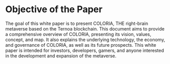 # Objective of the Paper

The goal of this white paper is to present COLORIA, THE right-brain metaverse based on the Ternoa blockchain. This document aims to provide a comprehensive overview of COLORIA, presenting its vision, values, concept, and map. It also explains the underlying technology, the economy, and governance of COLORIA, as well as its future prospects. This white paper is intended for investors, developers, gamers, and anyone interested in the development and expansion of the metaverse.
